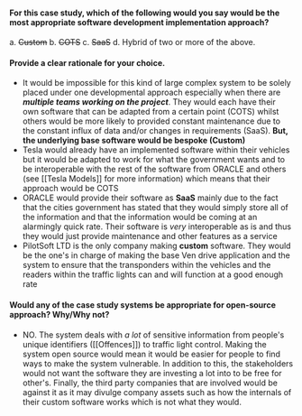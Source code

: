 #### For this case study, which of the following would you say would be the most appropriate software development implementation approach?

 a. ~~Custom~~ 
 b. ~~COTS~~
 c. ~~SaaS~~ 
 d. Hybrid of two or more of the above. 

#### Provide a clear rationale for your choice.
- It would be impossible for this kind of large complex system to be solely placed under one developmental approach especially when there are ***multiple teams working on the project***. They would each have their own software that can be adapted from a certain point (COTS) whilst others would be more likely to provided constant maintenance due to the constant influx of data and/or changes in requirements (SaaS). **But, the underlying base software would be bespoke (Custom)**
- Tesla would already have an implemented software within their vehicles but it would be adapted to work for what the government wants and to be interoperable with the rest of the software from ORACLE and others (see [[Tesla Models]] for more information) which means that their approach would be COTS
- ORACLE would provide their software as **SaaS** mainly due to the fact that the cities government has stated that they would simply store all of the information and that the information would be coming at an alarmingly quick rate. Their software is *very* interoperable as is and thus they would just provide maintenance and other features as a service
- PilotSoft LTD is the only company making **custom** software. They would be the one's in charge of making the base Ven drive application and the system to ensure that the transponders within the vehicles and the readers within the traffic lights can and will function at a good enough rate
#### Would any of the case study systems be appropriate for open-source approach? Why/Why not?
- NO. The system deals with *a lot* of sensitive information from people's unique identifiers ([[Offences]]) to traffic light control. Making the system open source would mean it would be easier for people to find ways to make the system vulnerable. In addition to this, the stakeholders would not want the software they are investing a lot into to be free for other's. Finally, the third party companies that are involved would be against it as it may divulge company assets such as how the internals of their custom software works which is not what they would.